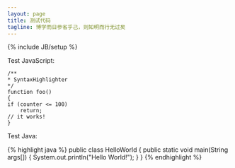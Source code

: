 ```yaml
---
layout: page
title: 测试代码
tagline: 博学而日参省乎己，则知明而行无过矣
---
```

{% include JB/setup %}


Test JavaScript: 


    /**
    * SyntaxHighlighter
    */
    function foo()
    {
    if (counter <= 100)
        return;
    // it works!
    }


Test Java:

{% highlight java %}
public class HelloWorld {
    public static void main(String args[]) {
      System.out.println("Hello World!");
    }
}
{% endhighlight %}
